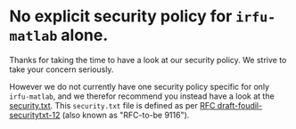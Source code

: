 # No explicit security policy for `irfu-matlab` alone.

Thanks for taking the time to have a look at our security policy. We strive to take your concern seriously.

However we do not currently have one security policy specific for only `irfu-matlab`, and we therefor recommend you instead have a look at the [security.txt](https://www.irfu.se/.well-known/security.txt). This `security.txt` file is defined as per [RFC draft-foudil-securitytxt-12](https://tools.ietf.org/html/draft-foudil-securitytxt-12) (also known as "RFC-to-be 9116").
